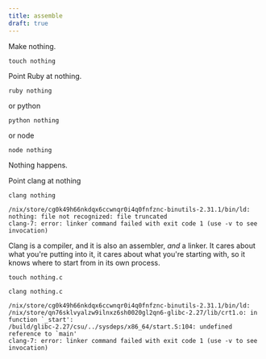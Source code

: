 ```yaml
---
title: assemble
draft: true
---
```


Make nothing.

```
touch nothing
```

Point Ruby at nothing.

```
ruby nothing
```
or python

```
python nothing
```

or node

```
node nothing
```

Nothing happens.

Point clang at nothing

```
clang nothing
```

```
/nix/store/cg0k49h66nkdqx6ccwnqr0i4q0fnfznc-binutils-2.31.1/bin/ld: nothing: file not recognized: file truncated
clang-7: error: linker command failed with exit code 1 (use -v to see invocation)
```

Clang is a compiler, and it is also an assembler, _and_ a
linker. It cares about what you're putting into it, it cares about what you're
starting with, so it knows where to start from in its own process.

```
touch nothing.c
```

```
clang nothing.c
```

```
/nix/store/cg0k49h66nkdqx6ccwnqr0i4q0fnfznc-binutils-2.31.1/bin/ld: /nix/store/qn76sklvyalzw9ilnxz6sh0020gl2qn6-glibc-2.27/lib/crt1.o: in function `_start':
/build/glibc-2.27/csu/../sysdeps/x86_64/start.S:104: undefined reference to `main'
clang-7: error: linker command failed with exit code 1 (use -v to see invocation)
```
